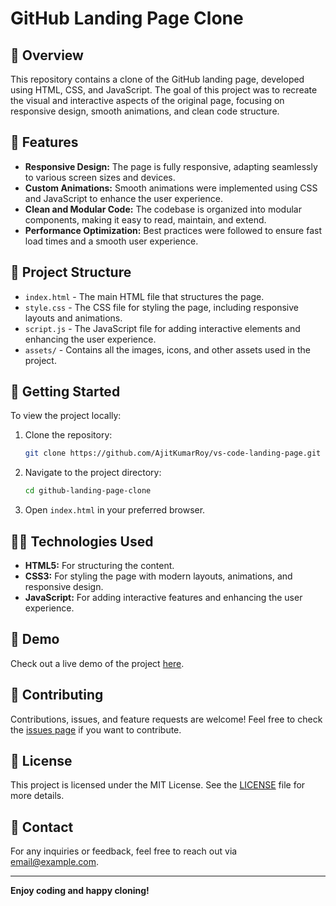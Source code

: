 # GitHub Landing Page Clone

## 📜 Overview

This repository contains a clone of the GitHub landing page, developed using HTML, CSS, and JavaScript. The goal of this project was to recreate the visual and interactive aspects of the original page, focusing on responsive design, smooth animations, and clean code structure.

## 🎯 Features

- **Responsive Design:** The page is fully responsive, adapting seamlessly to various screen sizes and devices.
- **Custom Animations:** Smooth animations were implemented using CSS and JavaScript to enhance the user experience.
- **Clean and Modular Code:** The codebase is organized into modular components, making it easy to read, maintain, and extend.
- **Performance Optimization:** Best practices were followed to ensure fast load times and a smooth user experience.

## 📂 Project Structure

- `index.html` - The main HTML file that structures the page.
- `style.css` - The CSS file for styling the page, including responsive layouts and animations.
- `script.js` - The JavaScript file for adding interactive elements and enhancing the user experience.
- `assets/` - Contains all the images, icons, and other assets used in the project.

## 🚀 Getting Started

To view the project locally:

1. Clone the repository:
    ```bash
    git clone https://github.com/AjitKumarRoy/vs-code-landing-page.git
    ```

2. Navigate to the project directory:
    ```bash
    cd github-landing-page-clone
    ```

3. Open `index.html` in your preferred browser.

## 👨‍💻 Technologies Used

- **HTML5:** For structuring the content.
- **CSS3:** For styling the page with modern layouts, animations, and responsive design.
- **JavaScript:** For adding interactive features and enhancing the user experience.

## 🎨 Demo

Check out a live demo of the project [here](https://ajitkumarroy.github.io/vs-code-landing-page/).

## 🤝 Contributing

Contributions, issues, and feature requests are welcome! Feel free to check the [issues page](https://github.com/AjitKumarRoy/github-landing-page-clone/issues) if you want to contribute.

## 📄 License

This project is licensed under the MIT License. See the [LICENSE](./LICENSE) file for more details.

## 💬 Contact

For any inquiries or feedback, feel free to reach out via [email@example.com](mailto:email@example.com).

---

**Enjoy coding and happy cloning!**
